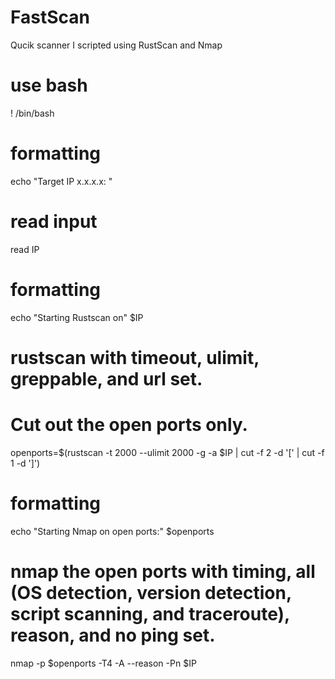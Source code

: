 # FastScan
Qucik scanner I scripted using RustScan and Nmap

# use bash
! /bin/bash
# formatting
echo "Target IP x.x.x.x: "
# read input
read IP
# formatting
echo "Starting Rustscan on" $IP
# rustscan with timeout, ulimit, greppable, and url set. 
# Cut out the open ports only.
openports=$(rustscan -t 2000 --ulimit 2000 -g -a $IP | cut -f 2 -d '[' | cut -f 1 -d ']')
# formatting
echo "Starting Nmap on open ports:" $openports
# nmap the open ports with timing, all (OS detection, version detection, script scanning, and traceroute), reason, and no ping set.
nmap -p $openports -T4 -A --reason -Pn $IP
